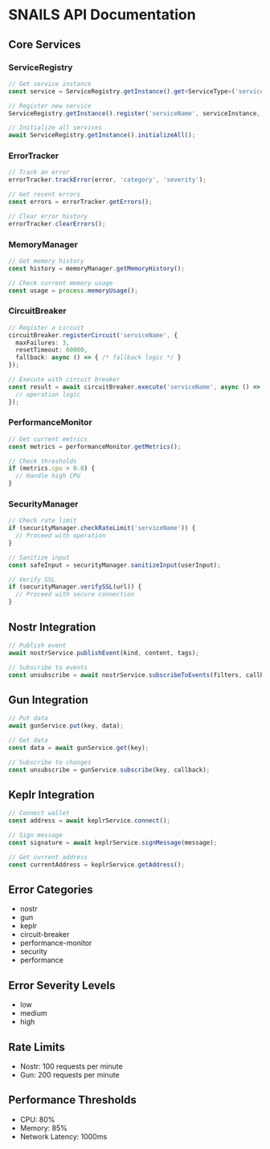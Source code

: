 # SNAILS API Documentation

## Core Services

### ServiceRegistry
```typescript
// Get service instance
const service = ServiceRegistry.getInstance().get<ServiceType>('serviceName');

// Register new service
ServiceRegistry.getInstance().register('serviceName', serviceInstance, ['dependency1', 'dependency2']);

// Initialize all services
await ServiceRegistry.getInstance().initializeAll();
```

### ErrorTracker
```typescript
// Track an error
errorTracker.trackError(error, 'category', 'severity');

// Get recent errors
const errors = errorTracker.getErrors();

// Clear error history
errorTracker.clearErrors();
```

### MemoryManager
```typescript
// Get memory history
const history = memoryManager.getMemoryHistory();

// Check current memory usage
const usage = process.memoryUsage();
```

### CircuitBreaker
```typescript
// Register a circuit
circuitBreaker.registerCircuit('serviceName', {
  maxFailures: 3,
  resetTimeout: 60000,
  fallback: async () => { /* fallback logic */ }
});

// Execute with circuit breaker
const result = await circuitBreaker.execute('serviceName', async () => {
  // operation logic
});
```

### PerformanceMonitor
```typescript
// Get current metrics
const metrics = performanceMonitor.getMetrics();

// Check thresholds
if (metrics.cpu > 0.8) {
  // Handle high CPU
}
```

### SecurityManager
```typescript
// Check rate limit
if (securityManager.checkRateLimit('serviceName')) {
  // Proceed with operation
}

// Sanitize input
const safeInput = securityManager.sanitizeInput(userInput);

// Verify SSL
if (securityManager.verifySSL(url)) {
  // Proceed with secure connection
}
```

## Nostr Integration
```typescript
// Publish event
await nostrService.publishEvent(kind, content, tags);

// Subscribe to events
const unsubscribe = await nostrService.subscribeToEvents(filters, callback);
```

## Gun Integration
```typescript
// Put data
await gunService.put(key, data);

// Get data
const data = await gunService.get(key);

// Subscribe to changes
const unsubscribe = gunService.subscribe(key, callback);
```

## Keplr Integration
```typescript
// Connect wallet
const address = await keplrService.connect();

// Sign message
const signature = await keplrService.signMessage(message);

// Get current address
const currentAddress = keplrService.getAddress();
```

## Error Categories
- nostr
- gun
- keplr
- circuit-breaker
- performance-monitor
- security
- performance

## Error Severity Levels
- low
- medium
- high

## Rate Limits
- Nostr: 100 requests per minute
- Gun: 200 requests per minute

## Performance Thresholds
- CPU: 80%
- Memory: 85%
- Network Latency: 1000ms 